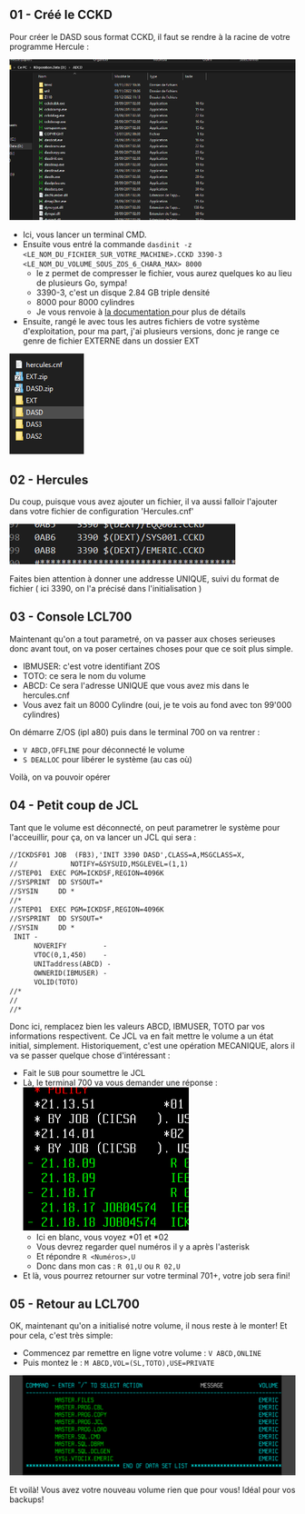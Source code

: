 ##




## 01 - Créé le CCKD

Pour créer le DASD sous format CCKD, il faut se rendre à la racine de votre programme Hercule : 

<img src="./com/root-hercules.png">

- Ici, vous lancer un terminal CMD.
- Ensuite vous entré la commande ```dasdinit -z <LE_NOM_DU_FICHIER_SUR_VOTRE_MACHINE>.CCKD 3390-3 <LE_NOM_DU_VOLUME_SOUS_ZOS_6_CHARA_MAX> 8000```
  - le z permet de compresser le fichier, vous aurez quelques ko au lieu de plusieurs Go, sympa!
  - 3390-3, c'est un disque 2.84 GB triple densité
  - 8000 pour 8000 cylindres
  - Je vous renvoie à [la documentation ](http://www.hercules-390.eu/hercload.html=) pour plus de détails
- Ensuite, rangé le avec tous les autres fichiers de votre système d'exploitation, pour ma part, j'ai plusieurs versions, donc je range ce genre de fichier EXTERNE dans un dossier EXT

<img src="./com/root-files.png" >

## 02 -  Hercules

Du coup, puisque vous avez ajouter un fichier, il va aussi falloir l'ajouter dans votre fichier de configuration 'Hercules.cnf'

<img src="./com/add-cckd.png">

Faites bien attention à donner une addresse UNIQUE, suivi du format de fichier ( ici 3390, on l'a précisé dans l'initialisation )


## 03 - Console LCL700

Maintenant qu'on a tout parametré, on va passer aux choses serieuses donc avant tout, on va poser certaines choses pour que ce soit plus simple.

- IBMUSER: c'est votre identifiant ZOS
- TOTO: ce sera le nom du volume
- ABCD: Ce sera l'adresse UNIQUE que vous avez mis dans le hercules.cnf
- Vous avez fait un 8000 Cylindre (oui, je te vois au fond avec ton 99'000 cylindres)


On démarre Z/OS (ipl a80) puis dans le terminal 700 on va rentrer :
- ```V ABCD,OFFLINE``` pour déconnecté le volume
- ```S DEALLOC``` pour libérer le système (au cas où)

Voilà, on va pouvoir opérer

## 04 - Petit coup de JCL

Tant que le volume est déconnecté, on peut parametrer le système pour l'acceuillir, pour ça, on va lancer un JCL qui sera : 
```
//ICKDSF01 JOB  (FB3),'INIT 3390 DASD',CLASS=A,MSGCLASS=X,     
//             NOTIFY=&SYSUID,MSGLEVEL=(1,1)
//STEP01  EXEC PGM=ICKDSF,REGION=4096K
//SYSPRINT  DD SYSOUT=*
//SYSIN     DD *
//*
//STEP01  EXEC PGM=ICKDSF,REGION=4096K
//SYSPRINT  DD SYSOUT=*
//SYSIN     DD *
 INIT -
      NOVERIFY         -
      VTOC(0,1,450)    -
      UNITaddress(ABCD) -
      OWNERID(IBMUSER) -
      VOLID(TOTO)
//*
//
//*
```

Donc ici, remplacez bien les valeurs ABCD, IBMUSER, TOTO par vos informations respectivent.
Ce JCL va en fait mettre le volume a un état initial, simplement.
Historiquement, c'est une opération MECANIQUE, alors il va se passer quelque chose d'intéressant :
- Fait le ```SUB``` pour soumettre le JCL 
- Là, le terminal 700 va vous demander une réponse :  
  <img src="./com/700-resp.png">
  -   Ici en blanc, vous voyez *01 et *02
  -   Vous devrez regarder quel numéros il y a après l'asterisk
  -   Et répondre ```R <Numéros>,U```
  -   Donc dans mon cas :  ```R 01,U``` ou ```R 02,U```
- Et là, vous pourrez retourner sur votre terminal 701+, votre job sera fini!


## 05 - Retour au LCL700

OK, maintenant qu'on a initialisé notre volume, il nous reste à le monter!
Et pour cela, c'est très simple:
- Commencez par remettre en ligne votre volume : ```V ABCD,ONLINE```
- Puis montez le : ```M ABCD,VOL=(SL,TOTO),USE=PRIVATE```

<img src="./com/success.png">


Et voilà! Vous avez votre nouveau volume rien que pour vous! Idéal pour vos backups!